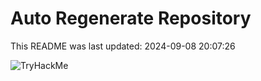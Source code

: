 # Auto Regenerate Repository

This README was last updated: 2024-09-08 20:07:26

 ![TryHackMe](https://tryhackme.com/badge/533634)